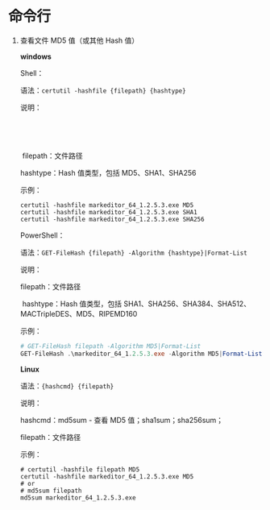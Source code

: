 # 命令行

1. 查看文件 MD5 值（或其他 Hash 值）

   **windows**

   Shell：

   语法：`certutil -hashfile {filepath} {hashtype}`

   说明：

   ​	

   ​	

   ​			filepath：文件路径

   	hashtype：Hash 值类型，包括 MD5、SHA1、SHA256

   示例：

   ```shell
   certutil -hashfile markeditor_64_1.2.5.3.exe MD5
   certutil -hashfile markeditor_64_1.2.5.3.exe SHA1
   certutil -hashfile markeditor_64_1.2.5.3.exe SHA256
   ```

   PowerShell：

   语法：`GET-FileHash {filepath} -Algorithm {hashtype}|Format-List`

   说明：

   filepath：文件路径

   ​	hashtype：Hash 值类型，包括 SHA1、SHA256、SHA384、SHA512、MACTripleDES、MD5、RIPEMD160

   示例：

   ```powershell
   # GET-FileHash filepath -Algorithm MD5|Format-List
   GET-FileHash .\markeditor_64_1.2.5.3.exe -Algorithm MD5|Format-List
   ```

   **Linux**

   语法：`{hashcmd} {filepath}`

   说明：

   hashcmd：md5sum - 查看 MD5 值；sha1sum；sha256sum；

   filepath：文件路径

   示例：

   ```shell
   # certutil -hashfile filepath MD5
   certutil -hashfile markeditor_64_1.2.5.3.exe MD5
   # or
   # md5sum filepath
   md5sum markeditor_64_1.2.5.3.exe
   ```
